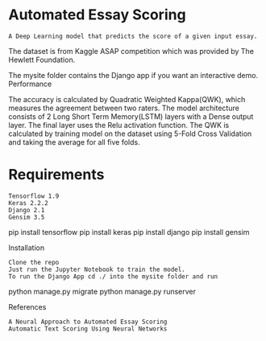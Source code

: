 # Automated Essay Scoring

    A Deep Learning model that predicts the score of a given input essay.

The dataset is from Kaggle ASAP competition which was provided by The Hewlett Foundation.

The mysite folder contains the Django app if you want an interactive demo.
Performance

The accuracy is calculated by Quadratic Weighted Kappa(QWK), which measures the agreement between two raters. The model architecture consists of 2 Long Short Term Memory(LSTM) layers with a Dense output layer. The final layer uses the Relu activation function. The QWK is calculated by training model on the dataset using 5-Fold Cross Validation and taking the average for all five folds.





# Requirements

    Tensorflow 1.9
    Keras 2.2.2
    Django 2.1
    Gensim 3.5

pip install tensorflow
pip install keras
pip install django
pip install gensim

Installation

    Clone the repo
    Just run the Jupyter Notebook to train the model.
    To run the Django App cd ./ into the mysite folder and run

python manage.py migrate
python manage.py runserver

References

    A Neural Approach to Automated Essay Scoring
    Automatic Text Scoring Using Neural Networks
